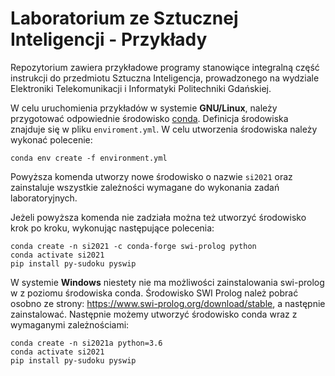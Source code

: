 # Laboratorium ze Sztucznej Inteligencji - Przykłady 

Repozytorium zawiera przykładowe programy stanowiące integralną część instrukcji do przedmiotu Sztuczna Inteligencja,
prowadzonego na wydziale Elektroniki Telekomunikacji i Informatyki Politechniki Gdańskiej.

W celu uruchomienia przykładów w systemie **GNU/Linux**, należy przygotować odpowiednie środowisko [conda](https://www.anaconda.com/products/individual).
Definicja środowiska znajduje się w pliku `enviroment.yml`.
W celu utworzenia środowiska należy wykonać polecenie:

    conda env create -f environment.yml

Powyższa komenda utworzy nowe środowisko o nazwie `si2021` oraz zainstaluje wszystkie zależności wymagane do
wykonania zadań laboratoryjnych.

Jeżeli powyższa komenda nie zadziała można też utworzyć środowisko krok po kroku,
wykonując następujące polecenia:

    conda create -n si2021 -c conda-forge swi-prolog python
    conda activate si2021
    pip install py-sudoku pyswip

W systemie **Windows** niestety nie ma możliwości zainstalowania swi-prolog w z poziomu środowiska conda.
Środowisko SWI Prolog należ pobrać osobno ze strony: https://www.swi-prolog.org/download/stable, a następnie zainstalować.
Następnie możemy utworzyć środowisko conda wraz z wymaganymi zależnościami:

    conda create -n si2021a python=3.6
    conda activate si2021
    pip install py-sudoku pyswip